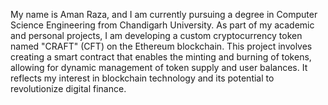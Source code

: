 My name is Aman Raza, and I am currently pursuing a degree in Computer Science Engineering from Chandigarh University. As part of my academic and personal projects, 
I am developing a custom cryptocurrency token named "CRAFT" (CFT) on the Ethereum blockchain. This project involves creating a smart contract that enables the minting 
and burning of tokens, allowing for dynamic management of token supply and user balances. 
It reflects my interest in blockchain technology and its potential to revolutionize digital finance.
